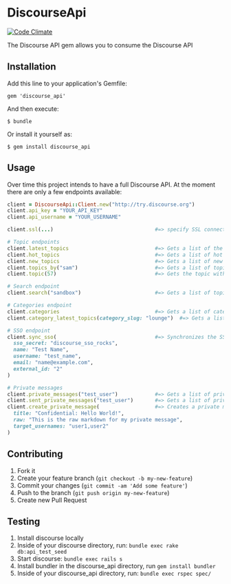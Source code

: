 # DiscourseApi

[![Code Climate](https://codeclimate.com/github/discourse/discourse_api.png)][codeclimate]

[codeclimate]: https://codeclimate.com/github/discourse/discourse_api

The Discourse API gem allows you to consume the Discourse API

## Installation

Add this line to your application's Gemfile:

    gem 'discourse_api'

And then execute:

    $ bundle

Or install it yourself as:

    $ gem install discourse_api

## Usage

Over time this project intends to have a full Discourse API. At the moment there are only a
few endpoints available:

```ruby
client = DiscourseApi::Client.new("http://try.discourse.org")
client.api_key = "YOUR_API_KEY"
client.api_username = "YOUR_USERNAME"

client.ssl(...)                                 #=> specify SSL connection settings if needed

# Topic endpoints
client.latest_topics                            #=> Gets a list of the latest topics
client.hot_topics                               #=> Gets a list of hot topics
client.new_topics                               #=> Gets a list of new topics
client.topics_by("sam")                         #=> Gets a list of topics created by user "sam"
client.topic(57)                                #=> Gets the topic with id 57

# Search endpoint
client.search("sandbox")                        #=> Gets a list of topics that match "sandbox"

# Categories endpoint
client.categories                               #=> Gets a list of categories
client.category_latest_topics(category_slug: "lounge")  #=> Gets a list of latest topics in a category

# SSO endpoint
client.sync_sso(                                #=> Synchronizes the SSO record
  sso_secret: "discourse_sso_rocks",
  name: "Test Name",
  username: "test_name",
  email: "name@example.com",
  external_id: "2"
)

# Private messages
client.private_messages("test_user")            #=> Gets a list of private messages received by "test_user"
client.sent_private_messages("test_user")       #=> Gets a list of private messages sent by "test_user"
client.create_private_message(                  #=> Creates a private messages by api_username user
  title: "Confidential: Hello World!",
  raw: "This is the raw markdown for my private message",
  target_usernames: "user1,user2"
)

```


## Contributing

1. Fork it
2. Create your feature branch (`git checkout -b my-new-feature`)
3. Commit your changes (`git commit -am 'Add some feature'`)
4. Push to the branch (`git push origin my-new-feature`)
5. Create new Pull Request

## Testing

1. Install discourse locally
2. Inside of your discourse directory, run: `bundle exec rake db:api_test_seed`
3. Start discourse: `bundle exec rails s`
4. Install bundler in the discourse_api directory, run `gem install bundler`
5. Inside of your discourse_api directory, run: `bundle exec rspec spec/`
